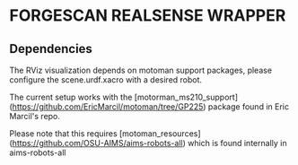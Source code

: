 # FORGESCAN REALSENSE WRAPPER

## Dependencies

The RViz visualization depends on motoman support packages, please configure the scene.urdf.xacro with a desired robot.

The current setup works with the [motorman_ms210_support] (https://github.com/EricMarcil/motoman/tree/GP225) package found in Eric Marcil's repo.

Please note that this requires [motoman_resources] (https://github.com/OSU-AIMS/aims-robots-all) which is found internally in aims-robots-all